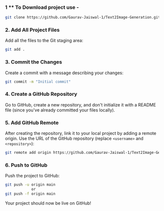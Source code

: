 <!-- To push your project to GitHub, follow these steps:

### 1. **Initialize Git Repository**
Navigate to your project directory and initialize a Git repository:

```bash
cd /path/to/your/project
git init
``` -->

### 1 ** To Download project use -

```bash
git clone https://github.com/Gaurav-Jaiswal-1/Text2Image-Generation.git
```

### 2. **Add All Project Files**
Add all the files to the Git staging area:

```bash
git add .
```

### 3. **Commit the Changes**
Create a commit with a message describing your changes:

```bash
git commit -m "Initial commit"
```

### 4. **Create a GitHub Repository**
Go to GitHub, create a new repository, and don't initialize it with a README file (since you've already committed your files locally).

### 5. **Add GitHub Remote**
After creating the repository, link it to your local project by adding a remote origin. Use the URL of the GitHub repository (replace `<username>` and `<repository>`):

```bash
git remote add origin https://github.com/Gaurav-Jaiswal-1/Text2Image-Generation.git
```

### 6. **Push to GitHub**
Push the project to GitHub:

```bash
git push -u origin main
            or
git push -f origin main
```

Your project should now be live on GitHub!